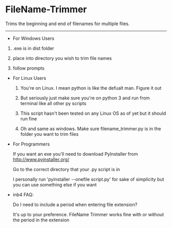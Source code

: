# FileName-Trimmer
Trims the beginning and end of filenames for multiple files. 
************************************************************
- For Windows Users

1) .exe is in dist folder

2) place into directory you wish to trim file names

3) follow prompts

    
- For Linux Users

  1. You're on Linux. I mean python is like the defualt man. Figure it out 
  
  2. But seriously just make sure you're on python 3 and run from terminal like all other py scripts
  
  3. This script hasn't been tested on any Linux OS as of yet but it should run fine
  
  4. Oh and same as windows. Make sure filename_trimmer.py is in the folder you want to trim files
    
 
- For Programmers

  If you want an exe you'll need to download PyInstaller from http://www.pyinstaller.org/
  
  Go to the correct directory that your .py script is in
  
  I personally run 'pyinstaller --onefile script.py' for sake of simplicity but you can use something else if you want

- inb4 FAQ:

  Do I need to include a period when entering file extension?
  
    It's up to your preference. FileName Trimmer works fine with or without the period in the extension
